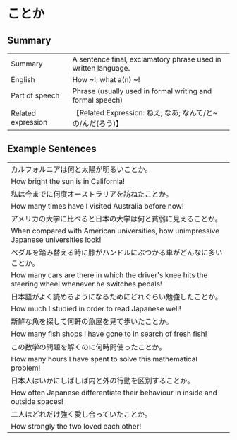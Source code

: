 # ことか

## Summary

<table><tr>   <td>Summary</td>   <td>A sentence final, exclamatory phrase used in written language.</td></tr><tr>   <td>English</td>   <td>How ~!; what a(n) ~!</td></tr><tr>   <td>Part of speech</td>   <td>Phrase (usually used in formal writing and formal speech)</td></tr><tr>   <td>Related expression</td>   <td>【Related Expression: ねえ; なあ; なんて/と~の/んだ(ろう)】</td></tr></table>

## Example Sentences

<table><tr><td>カルフォルニアは何と太陽が明るいことか。</td></tr><tr><td>How bright the sun is in California!</td></tr><tr><td>私は今までに何度オーストラリアを訪ねたことか。</td></tr><tr><td>How many times have I visited Australia before now!</td></tr><tr><td>アメリカの大学に比べると日本の大学は何と貧弱に見えることか。</td></tr><tr><td>When compared with American universities, how unimpressive Japanese universities look!</td></tr><tr><td>ペダルを踏み替える時に膝がハンドルにぶつかる車がどんなに多いことか。</td></tr><tr><td>How many cars are there in which the driver's knee hits the steering wheel whenever he switches pedals!</td></tr><tr><td>日本語がよく読めるようになるためにどれぐらい勉強したことか。</td></tr><tr><td>How much I studied in order to read Japanese well!</td></tr><tr><td>新鮮な魚を探して何軒の魚屋を見て歩いたことか。</td></tr><tr><td>How many ﬁsh shops I have gone to in search of fresh ﬁsh!</td></tr><tr><td>この数学の問題を解くのに何時問使ったことか。</td></tr><tr><td>How many hours I have spent to solve this mathematical problem!</td></tr><tr><td>日本人はいかにしばしば内と外の行動を区別することか。</td></tr><tr><td>How often Japanese differentiate their behaviour in inside and outside spaces!</td></tr><tr><td>二人はどれだけ強く愛し合っていたことか。</td></tr><tr><td>How strongly the two loved each other!</td></tr></table>

